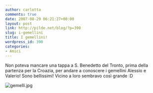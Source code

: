 ```yaml
---
author: carlotta
comments: true
date: 2007-08-29 06:21:27+00:00
layout: post
link: http://pilde.net/blog/?p=390
slug: i-gemellini
title: I gemellini!
wordpress_id: 390
categories:
- Amici
---
```


Non poteva mancare una tappa a S. Benedetto del Tronto, prima della partenza per la Croazia, per andare a conoscere i gemellini Alessio e Valerio! Sono bellissimi! Vicino a loro sembravo così grande :D

![gemelli.jpg](http://pilde.net/blog/wp-content/uploads/2007/08/gemelli.jpg)



